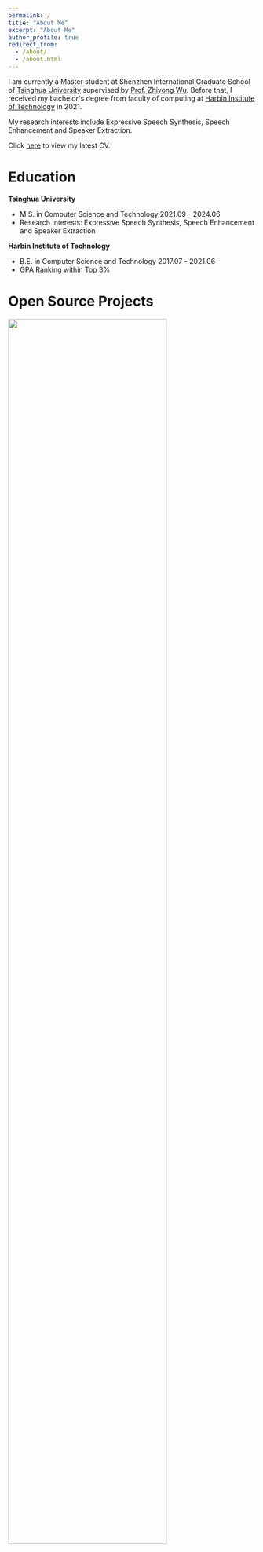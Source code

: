 ```yaml
---
permalink: /
title: "About Me"
excerpt: "About Me"
author_profile: true
redirect_from: 
  - /about/
  - /about.html
---
```



I am currently a Master student at Shenzhen International Graduate School of [Tsinghua University](https://www.tsinghua.edu.cn/) supervised by [Prof. Zhiyong Wu](https://www.sigs.tsinghua.edu.cn/zywu/main.htm). Before that, I received my bachelor's degree from faculty of computing at [Harbin Institute of Technology](https://www.hit.edu.cn/) in 2021.

My research interests include Expressive Speech Synthesis, Speech Enhancement and Speaker Extraction.

Click [here](https://hit-thusz-rookiecj.github.io/JunChen.github.io/files/cv_junchen.pdf) to view my latest CV.



# Education

**Tsinghua University**

- M.S. in Computer Science and Technology	2021.09 - 2024.06 
- Research Interests: Expressive Speech Synthesis, Speech Enhancement and Speaker Extraction

**Harbin Institute of Technology**

- B.E. in Computer Science and Technology	2017.07 - 2021.06 
- GPA Ranking within Top 3%



# Open Source Projects

<img align="left" width="80%" src="https://github-readme-stats.vercel.app/api?username=hit-thusz-Rookiecj&show_icons=true">

